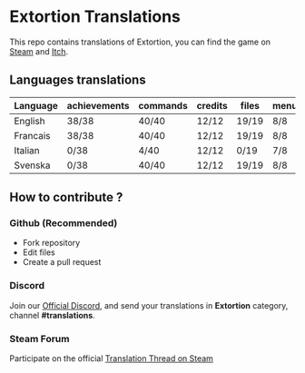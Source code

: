 # Extortion Translations

This repo contains translations of Extortion, you can find the game on [Steam](https://store.steampowered.com/app/1299430/Extortion/) and [Itch](https://elanis.itch.io/extortion).

## Languages translations

| Language   | achievements | commands | credits | files | menu | scripts | store |
|------------|--------------|----------|---------|-------|------|---------|-------|
| English    | 38/38        | 40/40    | 12/12   | 19/19 | 8/8  | 109/109 | 3/3   |
| Francais   | 38/38        | 40/40    | 12/12   | 19/19 | 8/8  | 109/109 | 3/3   |
| Italian    |  0/38        |  4/40    | 12/12   |  0/19 | 7/8  |  17/109 | 0/3   |
| Svenska    |  0/38        | 40/40    | 12/12   | 19/19 | 8/8  | 109/109 | 0/3   |

## How to contribute ?

### Github (Recommended)

- Fork repository
- Edit files
- Create a pull request

### Discord

Join our [Official Discord](https://discord.gg/c8aARey), and send your translations in **Extortion** category, channel **#translations**.

### Steam Forum

Participate on the official [Translation Thread on Steam](https://steamcommunity.com/app/1299430/discussions/0/3040481757532344134/)
